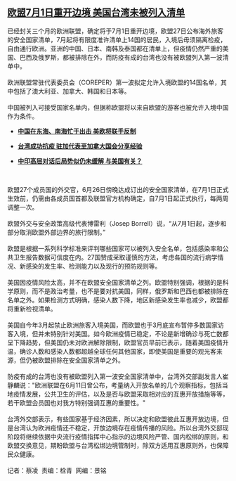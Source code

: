 <!--1593281100000-->
[欧盟7月1日重开边境  美国台湾未被列入清单](https://www.rfa.org/mandarin/yataibaodao/junshiwaijiao/cl-06272020134847.html)
------

<p>已经封关三个月的欧洲联盟，确定将于7月1日重开边境，欧盟27日公布海外旅客的安全国家清单，7月起将有限度准许清单上14国的居民，入境后毋须隔离检疫，自由通行欧洲。亚洲的中国、日本、南韩及泰国都在清单上，但疫情仍然严重的美国、巴西及俄罗斯，都被排除在外，而防疫有成的台湾也没有被欧盟列入第一波清单中。<br/><br/>欧洲联盟常驻代表委员会（COREPER）第一波拟定允许入境欧盟的14国名单，其中包括了澳大利亚、加拿大、韩国和日本等。<br/><br/>中国被列入可接受国家名单内，但据称欧盟将以来自欧盟的游客也被允许入境中国作为条件。</p><ul><li><strong><a class="external-link" href="http://www.rfa.org/mandarin/junshiwaijiao/cl-06272020134847.html">中国在东海、南海忙于出击 美欧将联手反制</a></strong></li></ul><ul><li><strong><a class="external-link" href="http://www.rfa.org/mandarin/junshiwaijiao/cl-06272020134847.html">台湾成功抗疫 驻加代表至加拿大国会分享经验</a></strong></li></ul><ul><li><strong><a class="external-link" href="http://www.rfa.org/mandarin/junshiwaijiao/cl-06272020134847.html">中印高层对话后局势似仍未缓解 与美国有关？</a></strong></li></ul><p> </p><p>欧盟27个成员国的外交官，6月26日傍晚达成订出的安全国家清单，在7月1日正式生效前，仍需由各成员国首都及联盟官方机构确定，自7月1日起正式执行，每两周调整一次。<br/><br/>欧盟外交与安全政策高级代表博雷利（Josep Borrell）说，“从7月1日起，逐步和部分取消欧盟外部边界的旅行限制。”<br/><br/>欧盟是根据一系列科学标准来评判哪些国家可以被列入安全名单，包括感染率和公共卫生报告数据可信度在内。27国赞成采取谨慎的方法，考虑各国的流行病学情况、新感染的发生率、检测能力以及现行的预防规则等。<br/><br/>美国因疫情风险太高，并不在欧盟安全国家清单之列。欧盟特别强调，根据的是科学原则，而不是政治考量，也不是要对抗美国，同样，俄罗斯和巴西也都被排除在名单之外。如果检测方式明确，感染人数下降，地区新感染发生率也减少，欧盟都将重新检视清单。<br/><br/>美国自今年3月起禁止欧洲旅客入境美国，而欧盟也于3月底宣布暂停多数国家访客入境，但并未特别针对美国。如今欧洲疫情已稳定，不论是新增确诊与死亡数都呈下降趋势，但美国仍未对欧洲解除限制，欧盟官员早前已表示，随着美国疫情升温，确诊人数和感染人数都超越全球任何其他国家，即使美国是重要的观光客来源，但仍被欧盟排除在安全国家清单之外。<br/><br/>防疫有成的台湾也没有被欧盟列入第一波安全国家清单中，台湾外交部副发言人崔静麟说："欧洲联盟在6月11日曾公布，考量纳入开放名单的几个观察指标，包括当地疫情发展，公共卫生的评估，以及是否与欧盟采取相对应的互惠开放措施等等，若干欧盟会员国也对我方特别强调互惠的重要性。"<br/><br/>台湾外交部表示，有些国家基于经济因素，所以决定和欧盟彼此互惠开放边境，但是台湾认为欧洲疫情还不稳定，开放边境存在疫情传播的风险。所以台湾外交部现阶段将继续依据中央流行疫情指挥中心指示的边境风险严管、国内松绑的原则，和欧盟交换意见，期盼欧盟与台湾松绑边境管制时，除双方适用互惠原则外，也保障民众健康。<br/><br/>记者：蔡凌  责编：梒青  网编：景铭</p>

